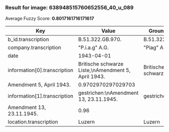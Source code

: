 ### Result for image: 638948515760652556_40_u_089
Average Fuzzy Score: **0.8017161716171617**
<small>

| Key | Value | Ground Truth | Score |
| --- | --- | --- | --- |
| b_id.transcription | B.51.322.GB.970. | B.51.322.GB.970. | 1.0 |
| company.transcription | "P.i.a.g" A.G. | "Piag" A.G. | 0.88 |
| date | 1943-04-01 |  | 0.0 |
| information[0].transcription | Britische schwarze Liste,\nAmendment 5, April 1943. | Britische schwarze Liste,
Amendment 5, April 1943. | 0.9702970297029703 |
| information[1].transcription | gestrichen:\nAmendment 13, 23.11.1945. | gestrichen:
Amendment 13, 23.11.1945. | 0.96 |
| location.transcription | Luzern | Luzern | 1.0 |

</small>
